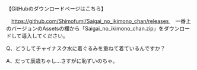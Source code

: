 【GitHubのダウンロードページはこちら】

　[https://github.com/Shimofumi/Saigai_no_ikimono_chan/releases
](https://github.com/Shimofumi/zoomout_dra/releases)
　一番上のバージョンのAssetsの欄から「Saigai_no_ikimono_chan.zip」をダウンロードして導入してください。  

 Q、どうしてチャイナスク水に着ぐるみを重ねて着ているんですか？

A、だって辰歳ちゃし…さすがに恥ずいのちゃ。
